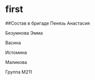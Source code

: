 # first
##Состав в бригаде 
Пенязь Анастасия

Безумнова Эмма

Васина

Истомина

Маликова

Группа М211
